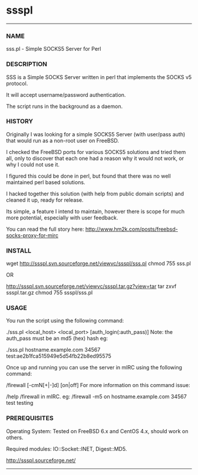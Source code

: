 # ssspl

***
### NAME

sss.pl - Simple SOCKS5 Server for Perl


### DESCRIPTION

SSS is a Simple SOCKS Server written in perl that implements the SOCKS v5 protocol.

It will accept username/password authentication.

The script runs in the background as a daemon.


### HISTORY

Originally I was looking for a simple SOCKS5 Server (with user/pass auth) that would run as a non-root user on FreeBSD.

I checked the FreeBSD ports for various SOCKS5 solutions and tried them all, only to discover that each one had a reason why it would not work, or why I could not use it.

I figured this could be done in perl, but found that there was no well maintained perl based solutions.

I hacked together this solution (with help from public domain scripts) and cleaned it up, ready for release.

Its simple, a feature I intend to maintain, however there is scope for much more potential, especially with user feedback.

You can read the full story here: http://www.hm2k.com/posts/freebsd-socks-proxy-for-mirc


### INSTALL

  wget http://ssspl.svn.sourceforge.net/viewvc/ssspl/sss.pl
  chmod 755 sss.pl

OR

  http://ssspl.svn.sourceforge.net/viewvc/ssspl.tar.gz?view=tar
  tar zxvf ssspl.tar.gz
  chmod 755 ssspl/sss.pl

### USAGE

You run the script using the following command:

./sss.pl <local_host> <local_port> [auth_login(:auth_pass)] Note: the auth_pass must be an md5 (hex) hash eg: 

./sss.pl hostname.example.com 34567 test:ae2b1fca515949e5d54fb22b8ed95575

Once up and running you can use the server in mIRC using the following command: 

/firewall [-cmN[+|-]d] [on|off] <server> <port> <userid> <password> For more information on this command issue: 

/help /firewall in mIRC. eg: /firewall -m5 on hostname.example.com 34567 test testing


### PREREQUISITES

Operating System: Tested on FreeBSD 6.x and CentOS 4.x, should work on others.

Required modules: IO::Socket::INET, Digest::MD5.

http://ssspl.sourceforge.net/

***
